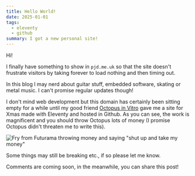 ```yaml
---
title: Hello World!
date: 2025-01-01
tags:
  - eleventy
  - github
summary: I got a new personal site!
---
```


Hi!

I finally have something to show in `pjd.me.uk` so that the site doesn't frustrate visitors by taking forever to load nothing and then timing out.

In this blog I may nerd about guitar stuff, embedded software, skating or metal music.
I can't promise regular updates though!

I don't mind web development but this domain has certainly been sitting empty for a while until my good friend [Octopus in Vitro](https://bsky.app/profile/octopusinvitro.bsky.social) gave me a site for Xmas made with Eleventy and hosted in Github. As you can see, the work is magnificent and you should throw Octopus lots of money (I promise Octopus didn't threaten me to write this).

![Fry from Futurama throwing money and saying "shut up and take my money"](/img/blog/hello-world/take-my-money.gif)

Some things may still be breaking etc., if so please let me know.

Comments are coming soon, in the meanwhile, you can share this post!
